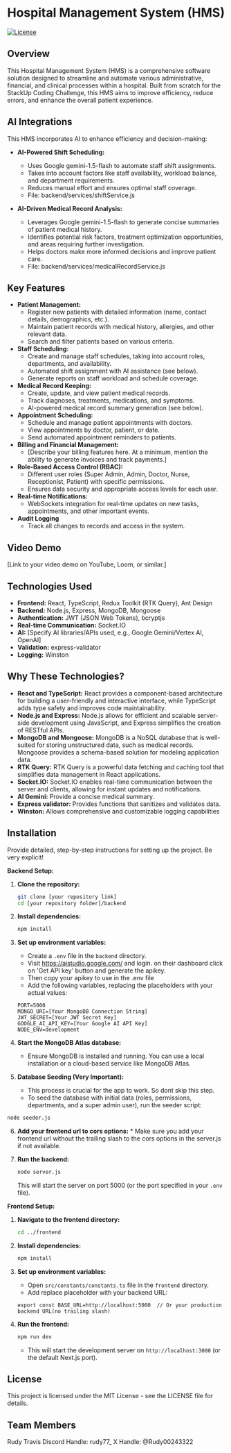 # Hospital Management System (HMS)

[![License](https://img.shields.io/badge/License-MIT-yellow.svg)](https://opensource.org/licenses/MIT)

## Overview

This Hospital Management System (HMS) is a comprehensive software solution designed to streamline and automate various administrative, financial, and clinical processes within a hospital. Built from scratch for the StackUp Coding Challenge, this HMS aims to improve efficiency, reduce errors, and enhance the overall patient experience.

## AI Integrations

This HMS incorporates AI to enhance efficiency and decision-making:

*   **AI-Powered Shift Scheduling:**
    *   Uses Google gemini-1.5-flash to automate staff shift assignments.
    *   Takes into account factors like staff availability, workload balance, and department requirements.
    *   Reduces manual effort and ensures optimal staff coverage.
    *   File: backend/services/shiftService.js

*   **AI-Driven Medical Record Analysis:**
    *   Leverages Google gemini-1.5-flash to generate concise summaries of patient medical history.
    *   Identifies potential risk factors, treatment optimization opportunities, and areas requiring further investigation.
    *   Helps doctors make more informed decisions and improve patient care.
    *   File:  backend/services/medicalRecordService.js




## Key Features

*   **Patient Management:**
    *   Register new patients with detailed information (name, contact details, demographics, etc.).
    *   Maintain patient records with medical history, allergies, and other relevant data.
    *   Search and filter patients based on various criteria.
*   **Staff Scheduling:**
    *   Create and manage staff schedules, taking into account roles, departments, and availability.
    *   Automated shift assignment with AI assistance (see below).
    *   Generate reports on staff workload and schedule coverage.
*   **Medical Record Keeping:**
    *   Create, update, and view patient medical records.
    *   Track diagnoses, treatments, medications, and symptoms.
    *   AI-powered medical record summary generation (see below).
*   **Appointment Scheduling:**
    *   Schedule and manage patient appointments with doctors.
    *   View appointments by doctor, patient, or date.
    *   Send automated appointment reminders to patients.
*   **Billing and Financial Management:**
    *   [Describe your billing features here.  At a minimum, mention the ability to generate invoices and track payments.]
*   **Role-Based Access Control (RBAC):**
    *   Different user roles (Super Admin, Admin, Doctor, Nurse, Receptionist, Patient) with specific permissions.
    *   Ensures data security and appropriate access levels for each user.
*   **Real-time Notifications:**
    *   WebSockets integration for real-time updates on new tasks, appointments, and other important events.
*   **Audit Logging**
    *   Track all changes to records and access in the system.


## Video Demo

[Link to your video demo on YouTube, Loom, or similar.]

## Technologies Used

*   **Frontend:** React, TypeScript, Redux Toolkit (RTK Query), Ant Design
*   **Backend:** Node.js, Express, MongoDB, Mongoose
*   **Authentication:** JWT (JSON Web Tokens), bcryptjs
*   **Real-time Communication:** Socket.IO
*   **AI:** [Specify AI libraries/APIs used, e.g., Google Gemini/Vertex AI, OpenAI]
*   **Validation:** express-validator
*   **Logging:** Winston

## Why These Technologies?

*   **React and TypeScript:** React provides a component-based architecture for building a user-friendly and interactive interface, while TypeScript adds type safety and improves code maintainability.
*   **Node.js and Express:** Node.js allows for efficient and scalable server-side development using JavaScript, and Express simplifies the creation of RESTful APIs.
*   **MongoDB and Mongoose:** MongoDB is a NoSQL database that is well-suited for storing unstructured data, such as medical records. Mongoose provides a schema-based solution for modeling application data.
*   **RTK Query:** RTK Query is a powerful data fetching and caching tool that simplifies data management in React applications.
*   **Socket.IO:** Socket.IO enables real-time communication between the server and clients, allowing for instant updates and notifications.
*   **AI Gemini:** Provide a concise medical summary.
*   **Express validator:** Provides functions that sanitizes and validates data.
*   **Winston:** Allows comprehensive and customizable logging capabilities

## Installation

Provide detailed, step-by-step instructions for setting up the project. Be very explicit!

**Backend Setup:**

1.  **Clone the repository:**

    ```bash
    git clone [your repository link]
    cd [your repository folder]/backend
    ```

2.  **Install dependencies:**

    ```bash
    npm install
    ```

3.  **Set up environment variables:**

    *   Create a `.env` file in the `backend` directory.
    *   Visit https://aistudio.google.com/  and login. on their dashboard click on 'Get API key' button and generate the apikey. 
    *  Then copy your apikey to use in the .env file
    *  Add the following variables, replacing the placeholders with your actual values: 
  

    ```
    PORT=5000
    MONGO_URI=[Your MongoDB Connection String]
    JWT_SECRET=[Your JWT Secret Key]
    GOOGLE_AI_API_KEY=[Your Google AI API Key]
    NODE_ENV=development
    ```

4.  **Start the MongoDB Atlas database:**

    *   Ensure MongoDB is installed and running. You can use a local installation or a cloud-based service like MongoDB Atlas.

5. **Database Seeding (Very Important):**
    * This process is crucial for the app to work. So dont skip this step.
    * To seed the database with initial data (roles, permissions, departments, and a super admin user), run the seeder script:

```bash
node seeder.js
```

6.   **Add your frontend url to cors options:**
    * Make sure you add your frontend url without the trailing slash to the cors options in the server.js if not available.

7.  **Run the backend:**

    ```bash
    node server.js
    ```

    This will start the server on port 5000 (or the port specified in your `.env` file).

**Frontend Setup:**

1.  **Navigate to the frontend directory:**

    ```bash
    cd ../frontend
    ```

2.  **Install dependencies:**

    ```bash
    npm install
    ```

3.  **Set up environment variables:**

    *   Open `src/constants/constants.ts` file in the `frontend` directory.
    *   Add replace placeholder with your backend URL:

    ```
    export const BASE_URL=http://localhost:5000  // Or your production backend URL(no trailing slash)
    ```

4.  **Run the frontend:**

    ```bash
    npm run dev
    ```

    * This will start the development server on `http://localhost:3000` (or the default Next.js port).


 

## License
This project is licensed under the MIT License - see the LICENSE file for details.

## Team Members
Rudy Travis 
Discord Handle: rudy77_
X Handle:  @Rudy00243322
 